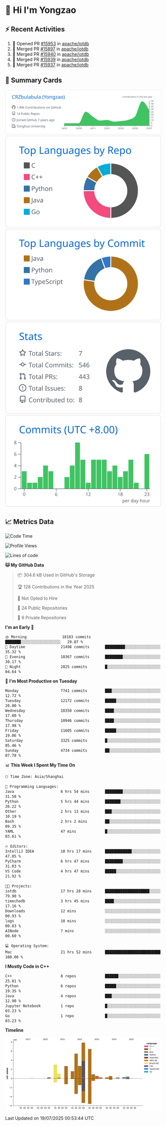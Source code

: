 # 👋 Hi I'm Yongzao

## ⚡ Recent Activities
<!--START_SECTION:activity-->
1. 💪 Opened PR [#15953](https://github.com/apache/iotdb/pull/15953) in [apache/iotdb](https://github.com/apache/iotdb)
2. 🎉 Merged PR [#15897](https://github.com/apache/iotdb/pull/15897) in [apache/iotdb](https://github.com/apache/iotdb)
3. 🎉 Merged PR [#15940](https://github.com/apache/iotdb/pull/15940) in [apache/iotdb](https://github.com/apache/iotdb)
4. 🎉 Merged PR [#15939](https://github.com/apache/iotdb/pull/15939) in [apache/iotdb](https://github.com/apache/iotdb)
5. 🎉 Merged PR [#15937](https://github.com/apache/iotdb/pull/15937) in [apache/iotdb](https://github.com/apache/iotdb)
<!--END_SECTION:activity-->

## 🎑 Summary Cards

[![](https://raw.githubusercontent.com/CRZbulabula/CRZbulabula/main/profile-summary-card-output/github/0-profile-details.svg)](https://github.com/vn7n24fzkq/github-profile-summary-cards)
[![](https://raw.githubusercontent.com/CRZbulabula/CRZbulabula/main/profile-summary-card-output/github/1-repos-per-language.svg)](https://github.com/vn7n24fzkq/github-profile-summary-cards) [![](https://raw.githubusercontent.com/CRZbulabula/CRZbulabula/main/profile-summary-card-output/github/2-most-commit-language.svg)](https://github.com/vn7n24fzkq/github-profile-summary-cards)
[![](https://raw.githubusercontent.com/CRZbulabula/CRZbulabula/main/profile-summary-card-output/github/3-stats.svg)](https://github.com/vn7n24fzkq/github-profile-summary-cards) [![](https://raw.githubusercontent.com/CRZbulabula/CRZbulabula/main/profile-summary-card-output/github/4-productive-time.svg)](https://github.com/vn7n24fzkq/github-profile-summary-cards)

## 📈 Metrics Data

<!--START_SECTION:waka-->
![Code Time](http://img.shields.io/badge/Code%20Time-1%2C074%20hrs%2042%20mins-blue)

![Profile Views](http://img.shields.io/badge/Profile%20Views-1-blue)

![Lines of code](https://img.shields.io/badge/From%20Hello%20World%20I%27ve%20Written-34.0%20million%20lines%20of%20code-blue)

**🐱 My GitHub Data** 

> 📦 304.6 kB Used in GitHub's Storage 
 > 
> 🏆 128 Contributions in the Year 2025
 > 
> 🚫 Not Opted to Hire
 > 
> 📜 24 Public Repositories 
 > 
> 🔑 6 Private Repositories 
 > 
**I'm an Early 🐤** 

```text
🌞 Morning                18183 commits       ███████░░░░░░░░░░░░░░░░░░   29.87 % 
🌆 Daytime                21498 commits       █████████░░░░░░░░░░░░░░░░   35.32 % 
🌃 Evening                18367 commits       ████████░░░░░░░░░░░░░░░░░   30.17 % 
🌙 Night                  2825 commits        █░░░░░░░░░░░░░░░░░░░░░░░░   04.64 % 
```
📅 **I'm Most Productive on Tuesday** 

```text
Monday                   7741 commits        ███░░░░░░░░░░░░░░░░░░░░░░   12.72 % 
Tuesday                  12172 commits       █████░░░░░░░░░░░░░░░░░░░░   20.00 % 
Wednesday                10350 commits       ████░░░░░░░░░░░░░░░░░░░░░   17.00 % 
Thursday                 10946 commits       ████░░░░░░░░░░░░░░░░░░░░░   17.98 % 
Friday                   11605 commits       █████░░░░░░░░░░░░░░░░░░░░   19.06 % 
Saturday                 3325 commits        █░░░░░░░░░░░░░░░░░░░░░░░░   05.46 % 
Sunday                   4734 commits        ██░░░░░░░░░░░░░░░░░░░░░░░   07.78 % 
```


📊 **This Week I Spent My Time On** 

```text
🕑︎ Time Zone: Asia/Shanghai

💬 Programming Languages: 
Java                     6 hrs 54 mins       ████████░░░░░░░░░░░░░░░░░   31.58 % 
Python                   5 hrs 44 mins       ███████░░░░░░░░░░░░░░░░░░   26.22 % 
Other                    2 hrs 13 mins       ███░░░░░░░░░░░░░░░░░░░░░░   10.19 % 
Bash                     2 hrs 2 mins        ██░░░░░░░░░░░░░░░░░░░░░░░   09.35 % 
YAML                     47 mins             █░░░░░░░░░░░░░░░░░░░░░░░░   03.61 % 

🔥 Editors: 
IntelliJ IDEA            10 hrs 17 mins      ████████████░░░░░░░░░░░░░   47.05 % 
PyCharm                  6 hrs 47 mins       ████████░░░░░░░░░░░░░░░░░   31.03 % 
VS Code                  4 hrs 47 mins       █████░░░░░░░░░░░░░░░░░░░░   21.92 % 

🐱‍💻 Projects: 
iotdb                    17 hrs 28 mins      ████████████████████░░░░░   79.90 % 
timechodb                3 hrs 45 mins       ████░░░░░░░░░░░░░░░░░░░░░   17.16 % 
Downloads                12 mins             ░░░░░░░░░░░░░░░░░░░░░░░░░   00.93 % 
logs                     10 mins             ░░░░░░░░░░░░░░░░░░░░░░░░░   00.83 % 
AINode                   7 mins              ░░░░░░░░░░░░░░░░░░░░░░░░░   00.60 % 

💻 Operating System: 
Mac                      21 hrs 52 mins      █████████████████████████   100.00 % 
```

**I Mostly Code in C++** 

```text
C++                      8 repos             ██████░░░░░░░░░░░░░░░░░░░   25.81 % 
Python                   6 repos             █████░░░░░░░░░░░░░░░░░░░░   19.35 % 
Java                     4 repos             ███░░░░░░░░░░░░░░░░░░░░░░   12.90 % 
Jupyter Notebook         1 repo              █░░░░░░░░░░░░░░░░░░░░░░░░   03.23 % 
Go                       1 repo              █░░░░░░░░░░░░░░░░░░░░░░░░   03.23 % 
```



**Timeline**

![Lines of Code chart](https://raw.githubusercontent.com/CRZbulabula/CRZbulabula/main/assets/bar_graph.png)


 Last Updated on 19/07/2025 00:53:44 UTC
<!--END_SECTION:waka-->

